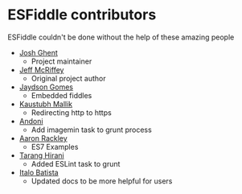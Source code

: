 ESFiddle contributors
===
ESFiddle couldn't be done without the help of these amazing people
 
* [Josh Ghent](https://github.com/joshghent)
  * Project maintainer
* [Jeff McRiffey](https://github.com/jmcriffey)
  * Original project author
* [Jaydson Gomes](https://github.com/jaydson)
  * Embedded fiddles
* [Kaustubh Mallik](https://github.com/kaustubhmallik)
  * Redirecting http to https
* [Andoni](https://github.com/andonisantos)
  * Add imagemin task to grunt process
* [Aaron Rackley](https://github.com/ageddesi)
  * ES7 Examples
* [Tarang Hirani](https://github.com/tarang9211)
  * Added ESLint task to grunt
* [Italo Batista](https://github.com/italo-batista)
  * Updated docs to be more helpful for users